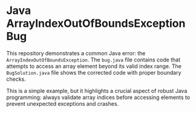# Java ArrayIndexOutOfBoundsException Bug
This repository demonstrates a common Java error: the `ArrayIndexOutOfBoundsException`. The `bug.java` file contains code that attempts to access an array element beyond its valid index range.  The `BugSolution.java` file shows the corrected code with proper boundary checks.

This is a simple example, but it highlights a crucial aspect of robust Java programming: always validate array indices before accessing elements to prevent unexpected exceptions and crashes.